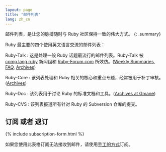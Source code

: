```yaml
---
layout: page
title: "邮件列表"
lang: zh_cn
---
```


邮件列表，是让您的脉搏随时与 Ruby 社区保持一致的伟大方式。
{: .summary}

Ruby 最主要的四个使用英文语言交流的邮件列表：

Ruby-Talk
: 这是处理一般 Ruby 话题最流行的邮件列表。Ruby-Talk 被 [comp.lang.ruby](news:comp.lang.ruby)
新闻组和 [Ruby-Forum.com][1] 所效仿。([Weekly Summaries][2], [FAQ][3], [Archives][4])

Ruby-Core
: 该列表处理和 Ruby 相关的核心和重点专题，经常被用于补丁审核。([Archives][5])

Ruby-Doc
: 该列表用于讨论 Ruby 的标准文档和工具。([Archives at Gmane][6])

Ruby-CVS
: 该列表报道所有针对 Ruby 的 Subversion 仓库的提交。

## 订阅 或者 退订

{% include subscription-form.html %}

如果您使用此表格订阅无法接收到邮件，请使用[手工的方式](manual-instructions/)订阅。



[1]: https://www.ruby-forum.com/
[2]: http://www.rubyweeklynews.org/
[3]: http://rubyhacker.com/clrFAQ.html
[4]: http://blade.nagaokaut.ac.jp/ruby/ruby-talk/index.shtml
[5]: http://blade.nagaokaut.ac.jp/ruby/ruby-core/index.shtml
[6]: http://dir.gmane.org/gmane.comp.lang.ruby.documentation
